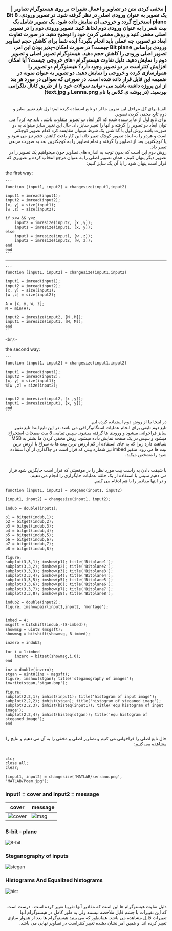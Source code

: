 <div dir="rtl">
  
  ### | مخفی کردن متن در تصاویر و اعمال تغییرات بر روی هیستوگرام تصاویر | یک تصویر به عنوان ورودی اصلی در نظر گرفته شود. در تصویر ورودی، 8 Bit plane استخراج گردد و خروجی آن نمایش داده شود. یک تصویر شامل یک بیت شعر را به عنوان ورودی دوم لحاظ کنید. تصویر ورودی دوم را در تصویر اصلی مخفی کنید و روش مخفی کردن خود را توضیح دهید. در صورت تفاوت ابعاد دو تصویر، چه عملی باید انجام بگیرد؟ ایده شما برای کاهش حجم تصاویر ورودی براساس Bit plane چیست؟ در صورت امکان¬پذیر بودن این امر، تصویر اصلی ورودی را کاهش حجم دهید. هیستوگرام تصویر اصلی و تصویر دوم را نمایش دهید. دلیل تفاوت هیستوگرام¬های خروجی چیست؟ آیا امکان افزایش کنتراست در دو تصویر وجود دارد؟ هیستوگرام دو تصویر را هموارسازی کرده و خروجی را نمایش دهید. دو تصویر به عنوان نمونه در ضمیمه این فایل قرار داده شده است. در صورتی که سوالی در مورد هر بند از این پروژه داشته باشید می¬توانید سوالات خود را از طریق کانال تلگرامی بپرسید. (در پوشه ی کلاس با نام Lenna.png و text.jpg)
  
  
  <br/>
  الف) برای کل مراحل این تمرین ما از دو تابع استفاده کرده ایم: اول تابع تغییر سایز و دوم تابع مخفی کردن تصویر.
  <br/>
  برای تابع اول از ما پرسیده شده که اگر ابعاد دو تصویر متفاوت باشد ، باید چه کرد؟ می توان ابعاد دو تصویر را گرفته و آنها را تغییر سایز داد. حال این تغییر سایز میتواند به دو صورت باشد روش اول با گذاشتن یک شرط میتوان مقایسه کرد کدام تصویر کوچکتر است و هردو را به ابعاد تصویر کوچک تغییر داد، این کار باعث کاهش حجم نیز می شود و یا کوچکترین بعد از تصاویر را گرفته و تمام تصاویر را به کوچکترین بعد به صورت مربعی تغییر داد.
  <br/>
  روش دوم این است که بدون توجه به اندازه های تصاویر چون میخواهیم یک تصویر را در تصویر دیگر پنهان کنیم ، همان تصویر اصلی را به عنوان مرجع انتخاب کرده و تصویری که قرار است پنهان شود را با آن یک سایز کنیم:
  
  <div dir="ltr">
    
    
  the first way:
    
    ```
    function [input1, input2] = changesize(input1,input2)

    input1 = imread(input1);
    input2 = imread(input2);
    [x, y] = size(input1);
    [w ,z] = size(input2);

    if x<w && y<z
        input2 = imresize(input2, [x ,y]);
        input1 = imresize(input1, [x, y]);
    else
        input1 = imresize(input1, [w ,z]);
        input2 = imresize(input2, [w, z]);
    end
    end
    ```
 ------------------------------------------------------------------------------------------------------------------------
    
    ```
    function [input1, input2] = changesize(input1,input2)

    input1 = imread(input1);
    input2 = imread(input2);
    [x, y] = size(input1);
    [w ,z] = size(input2);

    A = [x, y, w, z];
    M = min(A);

    input2 = imresize(input2, [M ,M]);
    input1 = imresize(input1, [M, M]);
    end
    ```
    
    <br/>
    
the second way:
  
    ```
    function [input1, input2] = changesize(input1,input2)

    input1 = imread(input1);
    input2 = imread(input2);
    [x, y] = size(input1);
    %[w ,z] = size(input2);


    input2 = imresize(input2, [x ,y]);
    input1 = imresize(input1, [x, y]);
    end
    ```
    
    
  </div>
  
  در اینجا ما از روش دوم استفاده کرده ایم.
  <br/>
  تابع دوم تابعی برای انجام عملیات استگانوگرافی می باشد. در این تابع ابتدا تابع تغییر سایز فراخوانی میشود و ورودی ها گرفته میشود. سپس تمامی 8 بیت صفحات استخراج میشود و سپس  در یک صفحه نمایش داده میشود. روش مخفی کردن ما بشتر به MSB  شباهت دارد زیرا که به جای استفاده از کم ارزش ترین بیت ها به سراغ با ارزش ترین بیت ها می رود. متغیر imbed نیز شماره بیتی که قرار است در جاگذاری از آن استفاده شود را مشخص میکند.
  
  <br/>
  با شیفت دادن به راست بیت مورد نظر را در موقعیتی که قرار است جایگزین شود قرار می دهیم سپس با استفاده از یک حلقه عملیات جایگزاری را انجام می دهیم.
  <br/>
  و در انتها مقادیر را با هم ادغام می کنیم.
  
  
  <div dir="ltr">
 
```    
function [input1, input2] = Stegano(input1, input2)

[input1, input2] = changesize(input1, input2);

indub = double(input1);

p1 = bitget(indub,1);
p2 = bitget(indub,2);
p3 = bitget(indub,3);
p4 = bitget(indub,4);
p5 = bitget(indub,5);
p6 = bitget(indub,6);
p7 = bitget(indub,7);
p8 = bitget(indub,8);

figure;
subplot(3,3,1); imshow(p1); title('Bitplane1');
subplot(3,3,2); imshow(p2); title('Bitplane2');
subplot(3,3,3); imshow(p3); title('Bitplane3');
subplot(3,3,4); imshow(p4); title('Bitplane4');
subplot(3,3,5); imshow(p5); title('Bitplane5');
subplot(3,3,6); imshow(p6); title('Bitplane6');
subplot(3,3,7); imshow(p7); title('Bitplane7');
subplot(3,3,8); imshow(p8); title('Bitplane8');

indub2 = double(input2);
figure, imshowpair(input1,input2, 'montage');


imbed = 4;
msgsft = bitshift(indub,-(8-imbed));
showmsg = uint8 (msgsft);
showmsg = bitshift(showmsg, 8-imbed);

inzero = indub2;

for i = 1:imbed
    inzero = bitset(showmsg,i,0);
end

inz = double(inzero);
stgan = uint8(inz + msgsft);
figure, imshow(stgan); title('steganography of images');
imwrite(stgan,'stgan.bmp');

figure;
subplot(2,2,1); imhist(input1); title('histogram of input image');
subplot(2,2,2); imhist(stgan); title('histogram of steganed image');
subplot(2,2,3); imhist(histeq(input1)); title('equ histogram of input image');
subplot(2,2,4); imhist(histeq(stgan)); title('equ histogram of steganed image');
end
```
  
  </div>
  
  <br/>
  حال تابع اصلی را فراخوانی می کنیم و تصاویر اصلی و مخفی را به آن می دهیم و نتایج را مشاهده می کنیم:
  <br/>
  <br/>
  <div dir="ltr">
    
  ```
  clc;
  close all;
  clear;

  [input1, input2] = changesize('MATLAB/serrano.png', 'MATLAB/Poem.jpg');
  ```  
  
 ### input1 = cover and input2 = message
| cover   |    message|
| --------------------------------------------------|------------------------------------------------|   
| ![cover](https://github.com/semnan-university-ai/image-processing-class-002/blob/main/exercises/eveaskari/Exc%2018/serrano.png)| ![msg](https://github.com/semnan-university-ai/image-processing-class-002/blob/main/exercises/eveaskari/Exc%2018/Poem.jpg)|
    
 ### 8-bit - plane
    
 ![8-bit](https://github.com/semnan-university-ai/image-processing-class-002/blob/main/exercises/eveaskari/Exc%2018/bit-8.JPG)
    
 ### Steganography of inputs
    
 ![stegan](https://github.com/semnan-university-ai/image-processing-class-002/blob/main/exercises/eveaskari/Exc%2018/steg.JPG)
    
 ### Histograms And Equalized histograms
    
 ![hist](https://github.com/semnan-university-ai/image-processing-class-002/blob/main/exercises/eveaskari/Exc%2018/hist.JPG)
    
    
  </div>
  <br/>
  دلیل تفاوت هیستوگرام ها این است که مقادیر آنها تقریبا تغییر کرده است . درست است که این تغییرات با چشم قابل ملاحضه نیستند ولی به طور کامل در هیستوگرام آنها تغییرات قابل مشاهده می باشد. همانطور که می بینید هیستوگرام ها بعد از هموار سازی تغییر کرده اند. و همین امر نشان دهنده تغییر کنتراست در تصاویر نهایی می باشد. 
  <br/>
  
</div>
